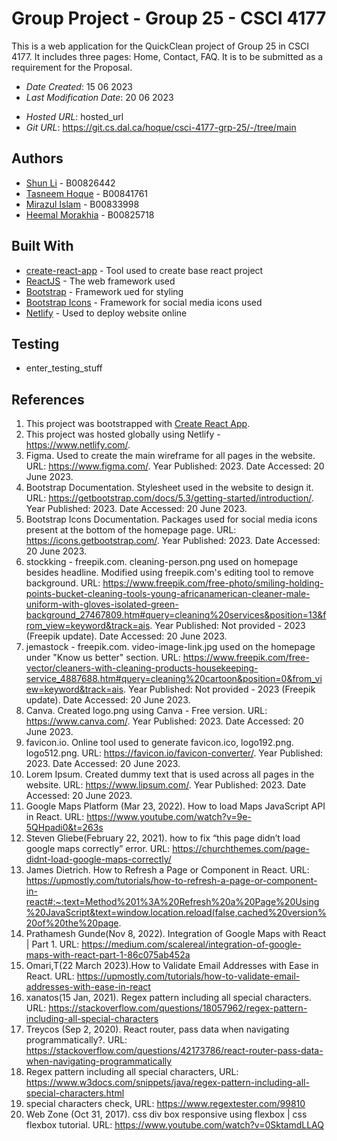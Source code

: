 <!--- The following README.md sample file was adapted from https://gist.github.com/PurpleBooth/109311bb0361f32d87a2#file-readme-template-md by Gabriella Mosquera for academic use --->
<!--- You may delete any comments in this sample README.md file. If needing to use as a .txt file then simply delete all comments, edit as needed, and save as a README.txt file --->

# Group Project - Group 25 - CSCI 4177

This is a web application for the QuickClean project of Group 25 in CSCI 4177. It includes three pages: Home, Contact, FAQ. It is to be submitted as a requirement for the Proposal.

* *Date Created*: 15 06 2023
* *Last Modification Date*: 20 06 2023
- _Hosted URL_: hosted_url
- _Git URL_: https://git.cs.dal.ca/hoque/csci-4177-grp-25/-/tree/main

## Authors

- [Shun Li](sh615496@dal.ca) - B00826442
- [Tasneem Hoque](ts562346@dal.ca) - B00841761
- [Mirazul Islam](mirazul.islam@dal.ca) - B00833998
- [Heemal Morakhia](heemal.morakhia@dal.ca) - B00825718

## Built With

<!--- Provide a list of the frameworks used to build this application, your list should include the name of the framework used, the url where the framework is available for download and what the framework was used for, see the example below --->

- [create-react-app](https://create-react-app.dev/) - Tool used to create base react project
- [ReactJS](https://react.dev/) - The web framework used
- [Bootstrap](https://getbootstrap.com/) - Framework ued for styling
- [Bootstrap Icons](https://icons.getbootstrap.com/) - Framework for social media icons used
- [Netlify](https://www.netlify.com/) - Used to deploy website online

## Testing

- enter_testing_stuff

## References

1. This project was bootstrapped with [Create React App](https://github.com/facebook/create-react-app).
2. This project was hosted globally using Netlify - https://www.netlify.com/.
3. Figma. Used to create the main wireframe for all pages in the website. URL: https://www.figma.com/. Year Published: 2023. Date Accessed: 20 June 2023.
4. Bootstrap Documentation. Stylesheet used in the website to design it. URL: https://getbootstrap.com/docs/5.3/getting-started/introduction/. Year Published: 2023. Date Accessed: 20 June 2023.
5. Bootstrap Icons Documentation. Packages used for social media icons present at the bottom of the homepage page. URL: https://icons.getbootstrap.com/. Year Published: 2023. Date Accessed: 20 June 2023.
6. stockking - freepik.com. cleaning-person.png used on homepage besides headline. Modified using freepik.com's editing tool to remove background. URL: https://www.freepik.com/free-photo/smiling-holding-points-bucket-cleaning-tools-young-africanamerican-cleaner-male-uniform-with-gloves-isolated-green-background_27467809.htm#query=cleaning%20services&position=13&from_view=keyword&track=ais. Year Published: Not provided - 2023 (Freepik update). Date Accessed: 20 June 2023.
7. jemastock - freepik.com. video-image-link.jpg used on the homepage under "Know us better" section. URL: https://www.freepik.com/free-vector/cleaners-with-cleaning-products-housekeeping-service_4887688.htm#query=cleaning%20cartoon&position=0&from_view=keyword&track=ais. Year Published: Not provided - 2023 (Freepik update). Date Accessed: 20 June 2023.
8. Canva. Created logo.png using Canva - Free version. URL: https://www.canva.com/. Year Published: 2023. Date Accessed: 20 June 2023.
9. favicon.io. Online tool used to generate favicon.ico, logo192.png. logo512.png. URL: https://favicon.io/favicon-converter/. Year Published: 2023. Date Accessed: 20 June 2023.
10. Lorem Ipsum. Created dummy text that is used across all pages in the website. URL: https://www.lipsum.com/. Year Published: 2023. Date Accessed: 20 June 2023.
11. Google Maps Platform (Mar 23, 2022). How to load Maps JavaScript API in React. URL: https://www.youtube.com/watch?v=9e-5QHpadi0&t=263s
12. Steven Gliebe(February 22, 2021). how to fix “this page didn’t load google maps correctly” error. URL: https://churchthemes.com/page-didnt-load-google-maps-correctly/
13. James Dietrich. How to Refresh a Page or Component in React. URL: https://upmostly.com/tutorials/how-to-refresh-a-page-or-component-in-react#:~:text=Method%201%3A%20Refresh%20a%20Page%20Using%20JavaScript&text=window.location.reload(false,cached%20version%20of%20the%20page.
14. Prathamesh Gunde(Nov 8, 2022). Integration of Google Maps with React | Part 1. URL: https://medium.com/scalereal/integration-of-google-maps-with-react-part-1-86c075ab452a
15. Omari,T(22 March 2023).How to Validate Email Addresses with Ease in React. URL: https://upmostly.com/tutorials/how-to-validate-email-addresses-with-ease-in-react
16. xanatos(15 Jan, 2021). Regex pattern including all special characters. URL: https://stackoverflow.com/questions/18057962/regex-pattern-including-all-special-characters
17. Treycos (Sep 2, 2020). React router, pass data when navigating programmatically?. URL: https://stackoverflow.com/questions/42173786/react-router-pass-data-when-navigating-programmatically
18. Regex pattern including all special characters, URL: https://www.w3docs.com/snippets/java/regex-pattern-including-all-special-characters.html
19. special characters check, URL: https://www.regextester.com/99810
20. Web Zone (Oct 31, 2017). css div box responsive using flexbox | css flexbox tutorial. URL: https://www.youtube.com/watch?v=0SktamdLLAQ

